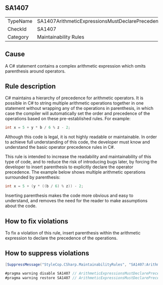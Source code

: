﻿## SA1407

<table>
<tr>
  <td>TypeName</td>
  <td>SA1407ArithmeticExpressionsMustDeclarePrecedence</td>
</tr>
<tr>
  <td>CheckId</td>
  <td>SA1407</td>
</tr>
<tr>
  <td>Category</td>
  <td>Maintainability Rules</td>
</tr>
</table>

## Cause

A C# statement contains a complex arithmetic expression which omits parenthesis around operators.

## Rule description

C# maintains a hierarchy of precedence for arithmetic operators. It is possible in C# to string multiple arithmetic operations together in one statement without wrapping any of the operations in parenthesis, in which case the compiler will automatically set the order and precedence of the operations based on these pre-established rules. For example:

```csharp
int x = 5 + y * b / 6 % z - 2;
```

Although this code is legal, it is not highly readable or maintainable. In order to achieve full understanding of this code, the developer must know and understand the basic operator precedence rules in C#.

This rule is intended to increase the readability and maintainability of this type of code, and to reduce the risk of introducing bugs later, by forcing the developer to insert parenthesis to explicitly declare the operator precedence. The example below shows multiple arithmetic operations surrounded by parenthesis:

```csharp
int x = 5 + (y * ((b / 6) % z)) - 2;
```

Inserting parenthesis makes the code more obvious and easy to understand, and removes the need for the reader to make assumptions about the code.

## How to fix violations

To fix a violation of this rule, insert parenthesis within the arithmetic expression to declare the precedence of the operations.

## How to suppress violations

```csharp
[SuppressMessage("StyleCop.CSharp.MaintainabilityRules", "SA1407:ArithmeticExpressionsMustDeclarePrecedence", Justification = "Reviewed.")]
```

```csharp
#pragma warning disable SA1407 // ArithmeticExpressionsMustDeclarePrecedence
#pragma warning restore SA1407 // ArithmeticExpressionsMustDeclarePrecedence
```
